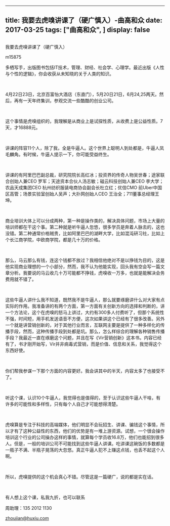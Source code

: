 
---
title:   我要去虎嗅讲课了（硬广慎入）-曲高和众
date: 2017-03-25
tags: ["曲高和众", ]
display: false
---


## 



我要去虎嗅讲课了（硬广慎入）




m15875




多栖写手，出版图书包括IT技术，管理、财经、社会学、心理学。最近出版《人性与个性的逻辑》，你会收获从未知晓的关于人类的知识。


&nbsp;

4月22日23日，北京百富怡大酒店（东直门），5月20日21日，6月24,25两天。然后，再有一天年终集训，参观交流一些酷酷的创业公司。

&nbsp;

这个事情是虎嗅组织的，我理解是从商业上是试探性质，从收费上是公益性质。7天，才16888元。

&nbsp;

讲课的阵容11个人，除了我，全是牛逼人。这个世界上聪明人到处都是，牛逼人凤毛麟角。有时候，牛逼人提示一下，你可能受益终生。

&nbsp;

讲课的有阿里巴巴副总裁，研究院院长高红冰；投资界的传奇人物吴世春；途家联合创始人兼CEO 罗军；天途资本合伙人汤志敏；磁云科技创始人兼CEO 李大学；农品天成集团CEO 杭州纺织服装电商协会副会长杜立红；优信CMO 前Uber中国区高管；场景实验室创始人吴声；大扑网创始人CEO 王治全；711董事总经理王坤。

&nbsp;

商业培训大体上可以分成两种，第一种是操作类的，解决具体问题，市场上大量的培训师都在干这个事。第二种就是听牛逼人忽悠，很多学员是奔着人脉去的，这也没错。第二种通常价格贼贵，比如阿里巴巴的湖畔大学，比如混沌研习社，比如上个长江商学院，中欧商学院，都是几十万的价格。

&nbsp;

那么，马云那么有钱，连这个钱都不放过？我相信他绝对不是以挣钱为目的，这是他实现商业理想的一个小部分，然而，我不认为他能实现，回头我有空会写一篇文章分析。我要说的马云收几十万可能都不挣钱，虎嗅收一万多，也就是能解决会务费用就不错了。

&nbsp;

这些牛逼人讲什么我不知道，既然我不是牛逼人，那么就要琢磨讲什么对大家有点实际的作用。我准备讲的有两个方面，第一方面有关创新方向的选择和判断的，讲一个方法论，这个在虎嗅的怒马上讲过，大约有300多人付费听了，但那个系统性不强，时间短，用手机发送语音不方便，这次如果讲这个已经有了很多改善。另外一个就是讲营销创新的，对于其他行业而言，互联网主要是提供了一种多样化的传播手段，然而，这种传播手段到处都是坑。那么，怎么样综合的理解各种销售传播手段？我最近一直在琢磨这个问题，并且在写《Vir营销创新》这本书。内容已经有了，书才刚开始写，Vir并非病毒式营销，而是价值、信息和关系，我觉得这个东西好使。

&nbsp;

你们帮我参谋一下那个方面的内容更好。我会讲其中的半天，内容太多了也接受不了。

&nbsp;

听这个课，认识10个牛逼人，我觉得也是值得的，至于认识这些牛逼人干啥，有许多的可能性和多样性，只有每个人自己才可能想得清楚。

&nbsp;

虎嗅算是专注于科技的高端媒体，他们明显不会玩招生、讲课、骗钱这个事情，所以才有了这种公益性的东西，他们的优势是有一堆上游资源。试想，一个很会操作培训这个行业的公司操办这样的事情，就算每个学员收16.8万，他们也能招到很多人。但是，一般的培训公司不可能找到这些牛逼人讲课。吃讲课这碗饭的多数都是一瓶子不满、半瓶子晃荡的大忽悠。真正牛逼人犯不上赚这点钱，也丢不起这个人啊。

&nbsp;

所以，虎嗅提供的这个机会真心不错。尽管这是一篇硬广，说的都是实在话。

&nbsp;

有人想上这个课，私我九折，也可以联系

周助理：135 2012 1130

zhoujian@huxiu.com

&nbsp;

&nbsp;

&nbsp;










